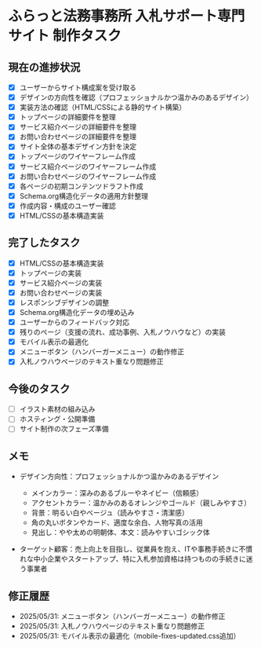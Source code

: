 # ふらっと法務事務所 入札サポート専門サイト 制作タスク

## 現在の進捗状況
- [x] ユーザーからサイト構成案を受け取る
- [x] デザインの方向性を確認（プロフェッショナルかつ温かみのあるデザイン）
- [x] 実装方法の確認（HTML/CSSによる静的サイト構築）
- [x] トップページの詳細要件を整理
- [x] サービス紹介ページの詳細要件を整理
- [x] お問い合わせページの詳細要件を整理
- [x] サイト全体の基本デザイン方針を決定
- [x] トップページのワイヤーフレーム作成
- [x] サービス紹介ページのワイヤーフレーム作成
- [x] お問い合わせページのワイヤーフレーム作成
- [x] 各ページの初期コンテンツドラフト作成
- [x] Schema.org構造化データの適用方針整理
- [x] 作成内容・構成のユーザー確認
- [x] HTML/CSSの基本構造実装

## 完了したタスク
- [x] HTML/CSSの基本構造実装
- [x] トップページの実装
- [x] サービス紹介ページの実装
- [x] お問い合わせページの実装
- [x] レスポンシブデザインの調整
- [x] Schema.org構造化データの埋め込み
- [x] ユーザーからのフィードバック対応
- [x] 残りのページ（支援の流れ、成功事例、入札ノウハウなど）の実装
- [x] モバイル表示の最適化
- [x] メニューボタン（ハンバーガーメニュー）の動作修正
- [x] 入札ノウハウページのテキスト重なり問題修正

## 今後のタスク
- [ ] イラスト素材の組み込み
- [ ] ホスティング・公開準備
- [ ] サイト制作の次フェーズ準備

## メモ
- デザイン方向性：プロフェッショナルかつ温かみのあるデザイン
  - メインカラー：深みのあるブルーやネイビー（信頼感）
  - アクセントカラー：温かみのあるオレンジやゴールド（親しみやすさ）
  - 背景：明るい白やベージュ（読みやすさ・清潔感）
  - 角の丸いボタンやカード、適度な余白、人物写真の活用
  - 見出し：やや太めの明朝体、本文：読みやすいゴシック体

- ターゲット顧客：売上向上を目指し、従業員を抱え、ITや事務手続きに不慣れな中小企業やスタートアップ、特に入札参加資格は持つものの手続きに迷う事業者

## 修正履歴
- 2025/05/31: メニューボタン（ハンバーガーメニュー）の動作修正
- 2025/05/31: 入札ノウハウページのテキスト重なり問題修正
- 2025/05/31: モバイル表示の最適化（mobile-fixes-updated.css追加）
